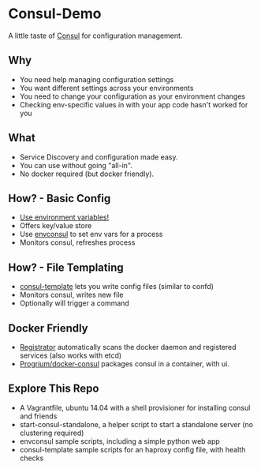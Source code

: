 # Consul-Demo

A little taste of [Consul](consul.io) for configuration management.

## Why

* You need help managing configuration settings
* You want different settings across your environments
* You need to change your configuration as your environment changes
* Checking env-specific values in with your app code hasn't worked for you

## What

* Service Discovery and configuration made easy.
* You can use without going "all-in".
* No docker required (but docker friendly).

## How? - Basic Config

* [Use environment variables!](http://12factor.net/config)
* Offers key/value store
* Use [envconsul](https://github.com/hashicorp/envconsul) to set env vars for a process 
* Monitors consul, refreshes process

## How? - File Templating

* [consul-template](https://github.com/hashicorp/consul-template) lets you write config files (similar to confd)
* Monitors consul, writes new file
* Optionally will trigger a command

## Docker Friendly

* [Registrator](https://github.com/gliderlabs/registrator) automatically scans the docker 
  daemon and registered services (also works with etcd)
* [Progrium/docker-consul](https://github.com/progrium/docker-consul) packages consul in a container, with ui.

## Explore This Repo

* A Vagrantfile, ubuntu 14.04 with a shell provisioner for installing consul and friends
* start-consul-standalone, a helper script to start a standalone server (no clustering required)
* envconsul sample scripts, including a simple python web app
* consul-template sample scripts for an haproxy config file, with health checks

